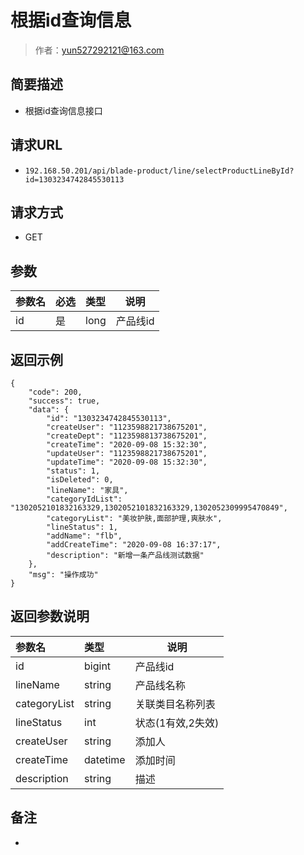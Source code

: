 # 根据id查询信息

> 作者：yun527292121@163.com

## 简要描述

- 根据id查询信息接口

## 请求URL
- ` 192.168.50.201/api/blade-product/line/selectProductLineById?id=1303234742845530113 `
  
## 请求方式
- GET 

## 参数

|参数名|必选|类型|说明|
|:----    |:---|:----- |-----   |
|id |是  |long |产品线id   |


## 返回示例 

``` 
{
    "code": 200,
    "success": true,
    "data": {
        "id": "1303234742845530113",
        "createUser": "1123598821738675201",
        "createDept": "1123598813738675201",
        "createTime": "2020-09-08 15:32:30",
        "updateUser": "1123598821738675201",
        "updateTime": "2020-09-08 15:32:30",
        "status": 1,
        "isDeleted": 0,
        "lineName": "家具",
        "categoryIdList": "1302052101832163329,1302052101832163329,1302052309995470849",
        "categoryList": "美妆护肤,面部护理,爽肤水",
        "lineStatus": 1,
        "addName": "flb",
        "addCreateTime": "2020-09-08 16:37:17",
        "description": "新增一条产品线测试数据"
    },
    "msg": "操作成功"
}
```

## 返回参数说明 

|参数名|类型|说明|
|:-----  |:-----|-----                           |
|id |bigint   |产品线id |
|lineName |string   |产品线名称  |
|categoryList |string   |关联类目名称列表 |
|lineStatus |int   |状态(1有效,2失效) |
|createUser |string   |添加人 |
|createTime |datetime   |添加时间 |
|description |string   |描述 |

## 备注 

-